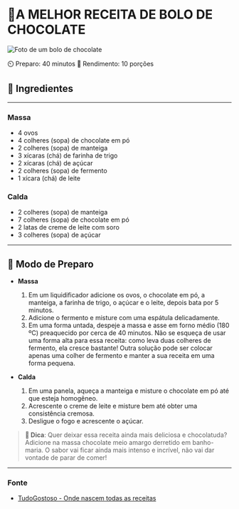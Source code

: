 # 🌟A MELHOR RECEITA DE BOLO DE CHOCOLATE 

![Foto de um bolo de chocolate](https://img.itdg.com.br/tdg/images/recipes/000/062/547/318292/318292_original.jpg?mode=crop&width=710&height=400)

⏲️ Preparo: 40 minutos 
🍰 Rendimento: 10 porções

## 📝 Ingredientes
***
### Massa

- 4 ovos
- 4 colheres (sopa) de chocolate em pó
- 2 colheres (sopa) de manteiga
- 3 xícaras (chá) de farinha de trigo
- 2 xícaras (chá) de açúcar
- 2 colheres (sopa) de fermento
- 1 xícara (chá) de leite

### Calda

- 2 colheres (sopa) de manteiga
- 7 colheres (sopa) de chocolate em pó
- 2 latas de creme de leite com soro
- 3 colheres (sopa) de açúcar
***

## 🥣 Modo de Preparo

- **Massa**
    1. Em um liquidificador adicione os ovos, o chocolate em pó, a manteiga, a farinha de trigo, o açúcar e o leite, depois bata por 5 minutos.
    2. Adicione o fermento e misture com uma espátula delicadamente.
    3. Em uma forma untada, despeje a massa e asse em forno médio (180 ºC) preaquecido por cerca de 40 minutos. Não se esqueça de usar uma forma alta para essa receita: como leva duas colheres de fermento, ela cresce bastante! Outra solução pode ser colocar apenas uma colher de fermento e manter a sua receita em uma forma pequena.

- **Calda**
    1. Em uma panela, aqueça a manteiga e misture o chocolate em pó até que esteja homogêneo.
    2. Acrescente o creme de leite e misture bem até obter uma consistência cremosa.
    3. Desligue o fogo e acrescente o açúcar.

> **🌟 Dica**: Quer deixar essa receita ainda mais deliciosa e chocolatuda? Adicione na massa chocolate meio amargo derretido em banho-maria. O sabor vai ficar ainda mais intenso e incrível, não vai dar vontade de parar de comer!

***

### Fonte
- [TudoGostoso - Onde nascem todas as receitas](https://www.tudogostoso.com.br/receita/62547-a-melhor-receita-de-bolo-de-chocolate.html)

